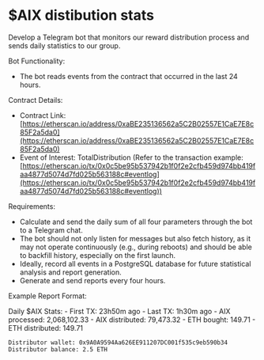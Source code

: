 # $AIX distibution stats

Develop a Telegram bot that monitors our reward distribution process and sends daily statistics to our group.

Bot Functionality:

- The bot reads events from the contract that occurred in the last 24 hours.

Contract Details:

- Contract Link: [https://etherscan.io/address/0xaBE235136562a5C2B02557E1CaE7E8c85F2a5da0](https://etherscan.io/address/0xaBE235136562a5C2B02557E1CaE7E8c85F2a5da0)
- Event of Interest: TotalDistribution (Refer to the transaction example: [https://etherscan.io/tx/0x0c5be95b537942b1f0f2e2cfb459d974bb419faa4877d5074d7fd025b563188c#eventlog](https://etherscan.io/tx/0x0c5be95b537942b1f0f2e2cfb459d974bb419faa4877d5074d7fd025b563188c#eventlog))

Requirements:

- Calculate and send the daily sum of all four parameters through the bot to a Telegram chat.
- The bot should not only listen for messages but also fetch history, as it may not operate continuously (e.g., during reboots) and should be able to backfill history, especially on the first launch.
- Ideally, record all events in a PostgreSQL database for future statistical analysis and report generation.
- Generate and send reports every four hours.

Example Report Format:

Daily $AIX Stats: 
    - First TX: 23h50m ago
    - Last TX: 1h30m ago
    - AIX processed: 2,068,102.33
    - AIX distributed: 79,473.32
    - ETH bought: 149.71
    - ETH distributed: 149.71

    Distributor wallet: 0x9A0A9594Aa626EE911207DC001f535c9eb590b34
    Distributor balance: 2.5 ETH

